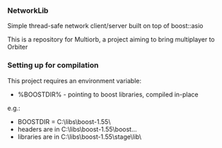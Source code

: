 ### NetworkLib ###
Simple thread-safe network client/server built on top of boost::asio

This is a repository for Multiorb, a project aiming to bring multiplayer to Orbiter

### Setting up for compilation ###

This project requires an environment variable:

* %BOOSTDIR% - pointing to boost libraries, compiled in-place

e.g.:

* BOOSTDIR = C:\libs\boost-1.55\
* headers are in C:\libs\boost-1.55\boost\...
* libraries are in C:\libs\boost-1.55\stage\lib\
